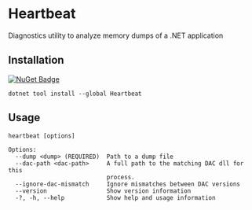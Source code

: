 # Heartbeat
Diagnostics utility to analyze memory dumps of a .NET application

## Installation
[![NuGet Badge](https://buildstats.info/nuget/heartbeat?includePreReleases=true&dWidth=0)](https://www.nuget.org/packages/Heartbeat/)
```
dotnet tool install --global Heartbeat
```
<!---
TODO: update description
## Summary

The purpose of the Heartbeat is finding runtime issues of .NET application in the production environment such as spontaneous high memory / CPU usage, high latency and so on.
Usually such situations occur unpredictable and after that there is not enough information to find the cause.
The detailed information is required to find the cause, but it is impossible to collect detailed information about running processes all the time, collecting such data consumes huge resources.
The collected data needs to be interpreted, it is long and not always straightforward process that could be automated.

## Overview
The system consists of three major parts: Monitor, Data Collector and Issue Finder:

Monitor example:
- CPU usage;
- RAM usage;
- Performance counter;
- I/O latency;
- Events from application code;
- Timers from application code.

Data Collector example:
- Full Memory Dump;
- Record ETW events;
- Record network events;
- Attach .NET invasive debugger and collect .NET specific information (ClrMd).

Issue Finder example:
- Find a place with huge memory allocation;
- Find hot stack traces;
- Find hung System.Threading.Tasks.Task objects;
- Find System.Threading.Tasks.Task state.
-->
## Usage

```
heartbeat [options]

Options:
  --dump <dump> (REQUIRED)  Path to a dump file
  --dac-path <dac-path>     A full path to the matching DAC dll for this
                            process.
  --ignore-dac-mismatch     Ignore mismatches between DAC versions
  --version                 Show version information
  -?, -h, --help            Show help and usage information
```
<!---
TODO: add screens
-->
